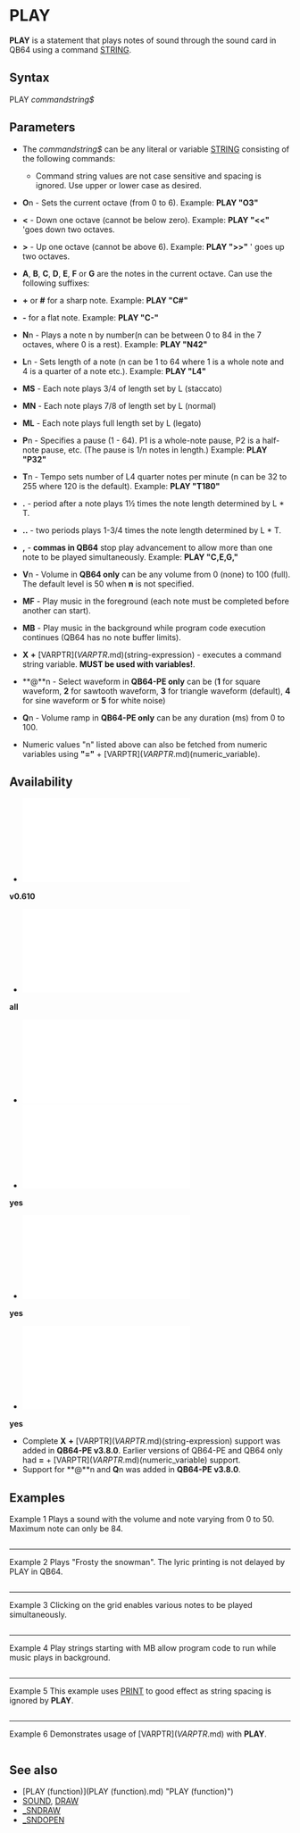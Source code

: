 # PLAY

**PLAY** is a statement that plays notes of sound through the sound card in QB64 using a command [STRING](STRING.md).

  

## Syntax

PLAY *commandstring$*
  

## Parameters

* The *commandstring$* can be any literal or variable [STRING](STRING.md) consisting of the following commands:
	+ Command string values are not case sensitive and spacing is ignored. Use upper or lower case as desired.

* **O**n - Sets the current octave (from 0 to 6). Example: **PLAY "O3"**
* **<** - Down one octave (cannot be below zero). Example: **PLAY "<<"** 'goes down two octaves.
* **>** - Up one octave (cannot be above 6). Example: **PLAY ">>"** ' goes up two octaves.
* **A**, **B**, **C**, **D**, **E**, **F** or **G** are the notes in the current octave. Can use the following suffixes:

* **+** or **#** for a sharp note. Example: **PLAY "C#"**
* **-** for a flat note. Example: **PLAY "C-"**

* **N**n - Plays a note n by number(n can be between 0 to 84 in the 7 octaves, where 0 is a rest). Example: **PLAY "N42"**
* **L**n - Sets length of a note (n can be 1 to 64 where 1 is a whole note and 4 is a quarter of a note etc.). Example: **PLAY "L4"**

* **MS** - Each note plays 3/4 of length set by L (staccato)
* **MN** - Each note plays 7/8 of length set by L (normal)
* **ML** - Each note plays full length set by L (legato)
* **P**n - Specifies a pause (1 - 64). P1 is a whole-note pause, P2 is a half-note pause, etc. (The pause is 1/n notes in length.) Example: **PLAY "P32"**
* **T**n - Tempo sets number of L4 quarter notes per minute (n can be 32 to 255 where 120 is the default). Example: **PLAY "T180"**

* **.**  - period after a note plays 1½ times the note length determined by L * T.
* **..**  - two periods plays 1-3/4 times the note length determined by L * T.

* **,**  - **commas in QB64** stop play advancement to allow more than one note to be played simultaneously. Example: **PLAY "C,E,G,"**
* **V**n - Volume in **QB64 only** can be any volume from 0 (none) to 100 (full). The default level is 50 when **n** is not specified.
* **MF** - Play music in the foreground (each note must be completed before another can start).
* **MB** - Play music in the background while program code execution continues (QB64 has no note buffer limits).
* **X** **+** [VARPTR$](VARPTR$.md)(string-expression) - executes a command string variable. **MUST be used with variables!**.
* **@**n - Select waveform in **QB64-PE only** can be (**1** for square waveform, **2** for sawtooth waveform, **3** for triangle waveform (default), **4** for sine waveform or **5** for white noise)
* **Q**n - Volume ramp in **QB64-PE only** can be any duration (ms) from 0 to 100.
* Numeric values "n" listed above can also be fetched from numeric variables using **"="** + [VARPTR$](VARPTR$.md)(numeric_variable).

  

## Availability

* [![v0.610](![v0.610.md)](File:Qb64.png "v0.610")

**v0.610**
* [![all](![all.md)](File:Qbpe.png "all")

**all**
* [![Apix.png](![Apix.png.md)](File:Apix.png)
* [![yes](![yes.md)](File:Win.png "yes")

**yes**
* [![yes](![yes.md)](File:Lnx.png "yes")

**yes**
* [![yes](![yes.md)](File:Osx.png "yes")

**yes**

* Complete **X** **+** [VARPTR$](VARPTR$.md)(string-expression) support was added in **QB64-PE v3.8.0**. Earlier versions of QB64-PE and QB64 only had **=** + [VARPTR$](VARPTR$.md)(numeric_variable) support.
* Support for **@**n and **Q**n was added in **QB64-PE v3.8.0**.

  

## Examples

Example 1
Plays a sound with the volume and note varying from 0 to 50. Maximum note can only be 84.

``` PLAY "q0mll64" [DO](DO.md)     [FOR](FOR.md) x = 1 [TO](TO.md) 50         a$ = a$ + "v" + [LTRIM$](LTRIM$.md)([STR$](STR$.md)(x)) + "n" + [LTRIM$](LTRIM$.md)([STR$](STR$.md)(x))     [NEXT](NEXT.md)     [FOR](FOR.md) x = 50 [TO](TO.md) 1 [STEP](STEP.md) -1         a$ = a$ + "v" + [LTRIM$](LTRIM$.md)([STR$](STR$.md)(x)) + "n" + [LTRIM$](LTRIM$.md)([STR$](STR$.md)(x))     [NEXT](NEXT.md)     PLAY a$     a$ = "" [LOOP UNTIL](LOOP UNTIL.md) [INKEY$](INKEY$.md) <> "" PLAY "v10l1c,l4egl2o5c,o4l4eg"  
```

---

Example 2
Plays "Frosty the snowman". The lyric printing is not delayed by PLAY in QB64.

``` [CLS](CLS.md): [PRINT](PRINT.md) "Frosty the Snow Man" [FOR](FOR.md) X = 1 [TO](TO.md) 2     [PRINT](PRINT.md)     [IF](IF.md) X = 1 [THEN](THEN.md) [PRINT](PRINT.md) "Fros-ty the Snow man was a jolly happy soul,"     [IF](IF.md) X = 2 [THEN](THEN.md) [PRINT](PRINT.md) "Fros-ty the Snow man knew the sun was hot that day"     PLAY "t140o2p4g2e4.f8g4o3c2o2b8o3c8d4c4o2b4a8g2." 'MB removed to print song one line at a time     [IF](IF.md) X = 1 [THEN](THEN.md) [PRINT](PRINT.md) "with a corn cob pipe and a button nose and two eyes made out of coal."     [IF](IF.md) X = 2 [THEN](THEN.md) [PRINT](PRINT.md) "so he said Let's run and we'll have some fun now before I melt away."     PLAY "o2b8o3c8d4c4o2b4a8a8g8o3c4o2e8e4g8a8g4f4e4f4g2."     [IF](IF.md) X = 1 [THEN](THEN.md) [PRINT](PRINT.md) "Fros-ty the Snow Man is a fair-y tale, they say,"     [IF](IF.md) X = 2 [THEN](THEN.md) [PRINT](PRINT.md) "Down to the vil-lage, with a broom-stick in his hand,"     PLAY "g2e4.f8g4o3c2o2b8o3c8d4c4o2b4a8g2."     [IF](IF.md) X = 1 [THEN](THEN.md) [PRINT](PRINT.md) "He was made of snow but the chil-dren knew how he come to life one day."     [IF](IF.md) X = 2 [THEN](THEN.md) [PRINT](PRINT.md) "run-ning here and there all a-round the square, say-in' catch me if you can."     PLAY "o2b8o3c8d4c4o2b4a8a8g8o3c4o2e8e4g8a8g4f4e4d4c2."     [IF](IF.md) X = 1 [THEN](THEN.md) [PRINT](PRINT.md) "There must have been some magic in that old silk hat they found."     [IF](IF.md) X = 2 [THEN](THEN.md) [PRINT](PRINT.md) "He led them down the streets of town right to the traffic cop."     PLAY "c4a4a4o3c4c4o2b4a4g4e4f4a4g4f4e2."     [IF](IF.md) X = 1 [THEN](THEN.md) [PRINT](PRINT.md) "For when they placed it on his head he be-gan to dance a round."     [IF](IF.md) X = 2 [THEN](THEN.md) [PRINT](PRINT.md) "And he on-ly paused a moment when he heard him hol-ler Stop!"     PLAY "e8e8d4d4g4g4b4b4o3d4d8o2b8o3d4c4o2b4a4g4p4"     [IF](IF.md) X = 1 [THEN](THEN.md) [PRINT](PRINT.md) "Oh, Fros-ty the Snow Man was a-live as he could be,"     [IF](IF.md) X = 2 [THEN](THEN.md) [PRINT](PRINT.md) "For, Fros-ty the Snow Man had to hur-ry on his way"     PLAY "g2g2e4.f8g4o3c2o2b8o3c8d4c4o2b4a8g8g2."     [IF](IF.md) X = 1 [THEN](THEN.md) [PRINT](PRINT.md) "and the chil-dren say he could laugh and play just the same as you and me."     [IF](IF.md) X = 2 [THEN](THEN.md) [PRINT](PRINT.md) "but he waved good-bye say-in' Don't you cry, I'll be back a-gain some day."     PLAY "o2b8o3c8d4c4o2b4a8a8g8o3c4o2e8e4g8a8g4f4e4d4c2.p4" [NEXT](NEXT.md) X [PRINT](PRINT.md): [PRINT](PRINT.md) "Thump-et-y thump thump, thump-et-y thump thump, look at Fros-ty go." PLAY "t180g8g8g4g4g4a8g8g4g4g4a4g4e4g4d1" [PRINT](PRINT.md) "Thump-et-y thump thump, thump-et-y thump thump, ov-er the hills of snow." PLAY "t180g8g8g4g4g4a8g8g4g4g4g8g8g4a4b4o3c2c4p1" [END](END.md)  
```

---

Example 3
Clicking on the grid enables various notes to be played simultaneously.

``` [DIM](DIM.md) [SHARED](SHARED.md) grid(16, 16), grid2(16, 16), cur [CONST](CONST.md) maxx = 512 [CONST](CONST.md) maxy = 512 [SCREEN](SCREEN.md) [_NEWIMAGE](_NEWIMAGE.md)(maxx, maxy, 32) [_TITLE](_TITLE.md) "MusicGrid" cleargrid [DO](DO.md)     [IF](IF.md) [TIMER](TIMER.md) "TIMER (function)") - t# > 1 / 8 [THEN](THEN.md) cur = (cur + 1) [AND](AND.md) 15: t# = [TIMER](TIMER.md) "TIMER (function)")     [IF](IF.md) cur <> oldcur [THEN](THEN.md)         figuregrid         drawgrid         playgrid         oldcur = cur     [END IF](END IF.md)     domousestuff     in$ = [INKEY$](INKEY$.md)     [IF](IF.md) in$ = "C" [OR](OR.md) "OR (boolean)") in$ = "c" [THEN](THEN.md) cleargrid [LOOP UNTIL](LOOP UNTIL.md) in$ = [CHR$](CHR$.md)(27)  [SUB](SUB.md) drawgrid     scale! = maxx / 16     scale2 = maxx \ 16 - 2     [FOR](FOR.md) y = 0 [TO](TO.md) 15         y1 = y * scale!         [FOR](FOR.md) x = 0 [TO](TO.md) 15             x1 = x * scale!             c& = [_RGB32](_RGB32.md)(grid2(x, y) * 64 + 64, 0, 0)             [LINE](LINE.md) (x1, y1)-(x1 + scale2, y1 + scale2), c&, BF         [NEXT](NEXT.md) x     [NEXT](NEXT.md) y [END SUB](END SUB.md)  [SUB](SUB.md) figuregrid     [FOR](FOR.md) y = 0 [TO](TO.md) 15         [FOR](FOR.md) x = 0 [TO](TO.md) 15             grid2(x, y) = grid(x, y)         [NEXT](NEXT.md) x     [NEXT](NEXT.md) y     [FOR](FOR.md) y = 1 [TO](TO.md) 14         [FOR](FOR.md) x = 1 [TO](TO.md) 14             [IF](IF.md) grid(x, y) = 1 [AND](AND.md) "AND (boolean)") cur = x [THEN](THEN.md)                 grid2(x, y) = 2                 [IF](IF.md) grid(x - 1, y) = 0 [THEN](THEN.md) grid2(x - 1, y) = 1                 [IF](IF.md) grid(x + 1, y) = 0 [THEN](THEN.md) grid2(x + 1, y) = 1                 [IF](IF.md) grid(x, y - 1) = 0 [THEN](THEN.md) grid2(x, y - 1) = 1                 [IF](IF.md) grid(x, y + 1) = 0 [THEN](THEN.md) grid2(x, y + 1) = 1             [END IF](END IF.md)         [NEXT](NEXT.md) x     [NEXT](NEXT.md) y [END SUB](END SUB.md)  [SUB](SUB.md) domousestuff     [DO WHILE](DO WHILE.md) [_MOUSEINPUT](_MOUSEINPUT.md)         [IF](IF.md) [_MOUSEBUTTON](_MOUSEBUTTON.md)(1) [THEN](THEN.md)             x = [_MOUSEX](_MOUSEX.md) \ (maxx \ 16)             y = [_MOUSEY](_MOUSEY.md) \ (maxy \ 16)             grid(x, y) = 1 - grid(x, y)         [END IF](END IF.md)     [LOOP](LOOP.md) [END SUB](END SUB.md)  [SUB](SUB.md) playgrid     n$ = "L16 "     'scale$ = "O1CO1DO1EO1FO1GO1AO1BO2CO2DO2EO2FO2GO2AO2BO3CO3D"     scale$ = "o1fo1go1ao2co2do2fo2go2ao3co3do3fo3go3ao4co4do4fo"     [FOR](FOR.md) y = 15 [TO](TO.md) 0 [STEP](STEP.md) -1         [IF](IF.md) grid(cur, y) = 1 [THEN](THEN.md)             note$ = [MID$](MID$.md) "MID$ (function)")(scale$, 1 + (15 - y) * 3, 3)             n$ = n$ + note$ + "," 'comma plays 2 or more column notes simultaneously         [END IF](END IF.md)     [NEXT](NEXT.md) y     n$ = [LEFT$](LEFT$.md)(n$, [LEN](LEN.md)(n$) - 1)     PLAY n$ [END SUB](END SUB.md)  [SUB](SUB.md) cleargrid     [FOR](FOR.md) y = 0 [TO](TO.md) 15         [FOR](FOR.md) x = 0 [TO](TO.md) 15             grid(x, y) = 0         [NEXT](NEXT.md) x     [NEXT](NEXT.md) y [END SUB](END SUB.md)  
```

---

Example 4
Play strings starting with MB allow program code to run while music plays in background.

``` ' 2012, 2013 mennonite ' license: creative commons cc0 1.0 universal ' (public domain) http://creativecommons.org/publicdomain/zero/1.0/  [SCREEN](SCREEN.md) 12 ' the following works in other screen modes, too [RANDOMIZE](RANDOMIZE.md) [TIMER](TIMER.md) "TIMER (function)")  PLAY "mb l4cf.l8el4fag.l8fl4gl8agl4f.l8fl4a>cl2dl4dl4c.<l8al4afg.l8fl4gl8agl4f.l8dl4dcl2f>l4dc.<l8al4afg.l8fl4g>dc.<l8al4a>cl2dl4dc.<l8al4afg.l8fl4gl8agl4f.l8dl4dcl1f"  [DIM](DIM.md) ccs(1 [TO](TO.md) 9, 1 [TO](TO.md) 2) ccs(1, 1) = 415: ccs(1, 2) = 289 ccs(2, 1) = 185: ccs(2, 2) = 128 ccs(3, 1) = 108: ccs(3, 2) = 75 ccs(4, 1) = 70: ccs(4, 2) = 48 ccs(5, 1) = 48: ccs(5, 2) = 32 ccs(6, 1) = 32: ccs(6, 2) = 20 ccs(7, 1) = 20: ccs(7, 2) = 12 ccs(8, 1) = 10: ccs(8, 2) = 6 ccs(9, 1) = 2: ccs(9, 2) = 2  [FOR](FOR.md) extra = 1 [TO](TO.md) 23     [FOR](FOR.md) p = 1 [TO](TO.md) 9         gcolor [INT](INT.md)([RND](RND.md) * 9 + 14 - 9)         [_DELAY](_DELAY.md) .04         [CLS](CLS.md)         gscale p         row = ccs(p, 1)         cl = ccs(p, 2)         glocate row, cl         gprint "000000000000000000000000000000000000000000000000000000000000000000000"         glocate row + 1, cl         gprint "0x00x0xxxx0xxxx0xxxx0x0x000x00x0xxxx0x000x000x0x0xxxx0xxxx0xxxx000x00"         glocate row + 2, cl         gprint "0x00x0x00x0x00x0x00x0x0x000xx0x0x0000x000x000x0x0x0000x00x0x00x000x00"         glocate row + 3, cl         gprint "0xxxx0xxxx0xxxx0xxxx0x0x000x0xx0xxx00x0x0x000x0x0xxx00xxxx0xxxx000x00"         glocate row + 4, cl         gprint "0x00x0x00x0x0000x00000x0000x00x0x0000x0x0x0000x00x0000x00x0x0x0000000"         glocate row + 5, cl         gprint "0x00x0x00x0x0000x00000x0000x00x0xxxx0xx0xx0000x00xxxx0x00x0x00x000x00"         glocate row + 6, cl         gprint "000000000000000000000000000000000000000000000000000000000000000000000"     [NEXT](NEXT.md) p     [SLEEP](SLEEP.md) 1     [IF](IF.md) [INKEY$](INKEY$.md) = [CHR$](CHR$.md)(27) [THEN](THEN.md) [EXIT FOR](EXIT FOR.md) [NEXT](NEXT.md) extra  [END](END.md)  [SUB](SUB.md) gscale (s):     [SHARED](SHARED.md) gscalep     gscalep = [INT](INT.md)(s) [END SUB](END SUB.md)  [SUB](SUB.md) gcolor (c):     [SHARED](SHARED.md) gcolorp     gcolorp = c [END SUB](END SUB.md)  [SUB](SUB.md) gbackcolor (c):     [SHARED](SHARED.md) gbackcolorp     gbackcolorp = c [END SUB](END SUB.md)  [SUB](SUB.md) glocate (row, column):     [SHARED](SHARED.md) gposxp     [SHARED](SHARED.md) gposyp     gposyp = row     gposxp = column [END SUB](END SUB.md)  [SUB](SUB.md) gprint (p$):     [SHARED](SHARED.md) gscalep     [SHARED](SHARED.md) gposxp, gposyp     [SHARED](SHARED.md) gcolorp, gbackcolorp     ' # means "use the foreground color here."     ' . means "use the background color here."     ' _ means "transparent - don't draw this block at all" (you can layer!)     ' 0,1,2,3,4,5,6,7,8,9,a,b,c,d,e,f means "do color attribute 0 to 15."     ' any letter after f: "use the foreground color here."     [IF](IF.md) gscalep < 1 [THEN](THEN.md) gscalep = 1     pcolorp = gcolorp     [FOR](FOR.md) p = 1 [TO](TO.md) [LEN](LEN.md)(p$):         [SELECT CASE](SELECT CASE.md) [LCASE$](LCASE$.md)([MID$](MID$.md) "MID$ (function)")(p$, p, 1))             [CASE](CASE.md) "#", "g", "h", "i", "j", "k", "l", "m", "n", "o", "p", "q", "r", "s", "t", "u", "v", "w", "x", "y", "z"                 pcolorp = gcolorp             [CASE](CASE.md) "."                 pcolorp = gbackcolorp             [CASE](CASE.md) "_"                 pcolorp = -1             [CASE](CASE.md) "0", "1", "2", "3", "4", "5", "6", "7", "8", "9", "a", "b", "c", "d", "e", "f"                 pcolorp = [INSTR](INSTR.md)("0123456789abcdef", [LCASE$](LCASE$.md)([MID$](MID$.md) "MID$ (function)")(p$, p, 1))) - 1         [END SELECT](END SELECT.md)         [IF](IF.md) [NOT](NOT.md) pcolorp = -1 [THEN](THEN.md)             [IF](IF.md) gscalep > 1 [THEN](THEN.md)                 [LINE](LINE.md) ((gposxp - 1) * gscalep, (gposyp - 1) * gscalep)-[STEP](STEP.md)(gscalep - 1, gscalep - 1), pcolorp, BF             [ELSE](ELSE.md):                 [PSET](PSET.md) (gposxp, gposyp), pcolorp             [END IF](END IF.md)         [END IF](END IF.md)         glocate gposyp, gposxp + 1     [NEXT](NEXT.md) p     gposxp = 1     glocate gposyp + 1, 1 'gposyp = gposyp + 1 [END SUB](END SUB.md)  
```

---

Example 5
This example uses [PRINT](PRINT.md) to good effect as string spacing is ignored by **PLAY**.

``` [WIDTH](WIDTH.md) 59, 28 [PRINT](PRINT.md) x$ = x$ + "   o3    l4         t         0120c    ml<f1   ,a      1,  " x$ = x$ + "   >c    1,        mnf        .e  8f   am  l<   e1    ,g   " x$ = x$ + "   1,    >c       1, mn       g.   f8  ga   8g   8m  l<    " x$ = x$ + "   f2.,a2.,      >c   2.      ,m  nf   .f  8a     ml<f     " x$ = x$ + "   ,a,>c,mn     >cd2.,<f2     .,d2     .,<b        -2      " x$ = x$ + "   .m    lb    -,>d,f,mn>d    ml       <c          1,      " x$ = x$ + "   <a    1,   f1         ,m   n>       >c          .<      " x$ = x$ + "   a8    af  ml           c1  ,<       e1          ,g      " x$ = x$ + "                                                           " x$ = x$ + "      1,m      n>  g.f8ga8g8m  l<                   f1     " x$ = x$ + "      ,d1,     <b  -1           ,m                 n>      " x$ = x$ + "      >f .d    8d  c<            f2               .,       " x$ = x$ + "      a2  .,   c2  .,>f2.         ml      <      b-        " x$ = x$ + "      ,>   d,  f,  mn>dml          <c    1,<    a1         " x$ = x$ + "      ,f    1, mn  >>               c.  <a 8a  fm          " x$ = x$ + "      lc     2.,<  e2                .,g2   .,mn           " x$ = x$ + "      >g      .f8  gml<b-,>d,         f,     mn            " x$ = x$ + "                                                           " x$ = x$ + ">d      ml  <<f2.,a2.,         >         c2.,m       n>  c." x$ = x$ + " <a    8a   ml                <e,        g,  >c      ,m  n>" x$ = x$ + "  cm  l<    <b               -2 .,       >d   2.     ,f  2." x$ = x$ + "   ,mn>     d2.ml<          <b   -,      >d  ,f      ,m  n>" x$ = x$ + "    dm      l<<f1,         a1,>c1,mn     >c.<a       8a  fm" x$ = x$ + "    lc      1,            <e1,g1,mn>g    .f  8g      a8  g8" x$ = x$ + "    ml      <<           b-         1,   >d   1,           " x$ = x$ + "    f1      ,mn>f.d8dc  l1           ml  f,    c,    <a  ,f" [PRINT](PRINT.md) x$; PLAY x$  
```

---

Example 6
Demonstrates usage of [VARPTR$](VARPTR$.md) with **PLAY**.

``` 'Play scale in 7 different octaves scale$ = "CDEFGAB"  play$ = "L16O=" + [VARPTR$](VARPTR$.md)(i%) + "X" + [VARPTR$](VARPTR$.md)(scale$)  [FOR](FOR.md) i% = 0 [TO](TO.md) 6     PLAY play$ [NEXT](NEXT.md)  
```

  

## See also

* [PLAY (function)](PLAY (function).md) "PLAY (function)")
* [SOUND](SOUND.md), [DRAW](DRAW.md)
* [_SNDRAW](_SNDRAW.md)
* [_SNDOPEN](_SNDOPEN.md)

  
